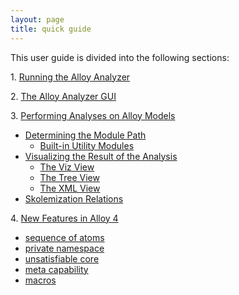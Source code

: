 ```yaml
---
layout: page
title: quick guide
---
```


This user guide is divided into the following sections:

1\. [Running the Alloy Analyzer](run.html)

2\. [The Alloy Analyzer GUI](gui.html)

3\. [Performing Analyses on Alloy Models](analyses.html)

*   [Determining the Module Path](path.html)
    *   [Built-in Utility Modules](util.html)
*   [Visualizing the Result of the Analysis](viz.html)
    *   [The Viz View](vizview.html)
    *   [The Tree View](treeview.html)
    *   [The XML View](xmlview.html)
*   [Skolemization Relations](skolem.html)

4\. [New Features in Alloy 4](a4.html)

*   [sequence of atoms](seq.html)
*   [private namespace](private.html)
*   [unsatisfiable core](unsat.html)
*   [meta capability](meta.html)
*   [macros](macros.html)
